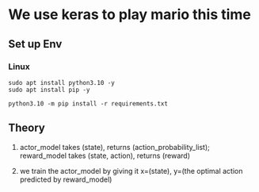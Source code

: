 # We use keras to play mario this time

## Set up Env
### Linux
```
sudo apt install python3.10 -y
sudo apt install pip -y

python3.10 -m pip install -r requirements.txt
```

## Theory
1. actor_model takes (state), returns (action_probability_list); reward_model takes (state, action), returns (reward)
<!-- 2. why reward_model could make the actor_model perform better over time??? -->
2. we train the actor_model by giving it x=(state), y=(the optimal action predicted by reward_model)